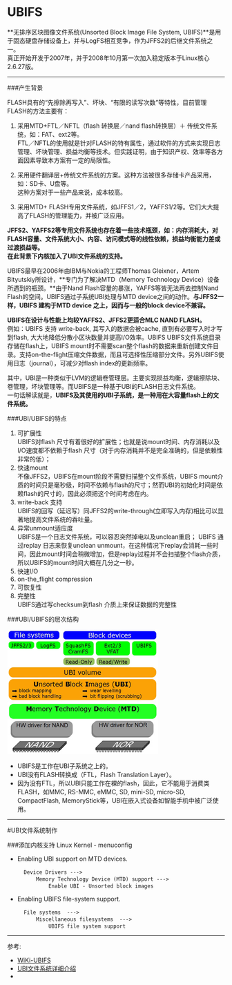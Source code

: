 UBIFS
====

**无排序区块图像文件系统(Unsorted Block Image File System, UBIFS)**是用于固态硬盘存储设备上，并与LogFS相互竞争，作为JFFS2的后继文件系统之一。    
真正开始开发于2007年，并于2008年10月第一次加入稳定版本于Linux核心2.6.27版。   

----

###产生背景

FLASH具有的“先擦除再写入”、坏块、“有限的读写次数”等特性，目前管理FLASH的方法主要有：

1. 采用MTD+FTL／NFTL（flash 转换层／nand flash转换层）＋ 传统文件系统，如：FAT、ext2等。    
FTL／NFTL的使用就是针对FLASH的特有属性，通过软件的方式来实现日志管理、坏块管理、损益均衡等技术。但实践证明，由于知识产权、效率等各方面因素导致本方案有一定的局限性。

2. 采用硬件翻译层+传统文件系统的方案。这种方法被很多存储卡产品采用，如：SD卡、U盘等。   
	这种方案对于一些产品来说，成本较高。

3. 采用MTD+ FLASH专用文件系统，如JFFS1／2，YAFFS1/2等。它们大大提高了FLASH的管理能力，并被广泛应用。

**JFFS2、YAFFS2等专用文件系统也存在着一些技术瓶颈，如：内存消耗大，对FLASH容量、文件系统大小、内容、访问模式等的线性依赖，损益均衡能力差或过渡损益等。   
在此背景下内核加入了UBI文件系统的支持。**

UBIFS最早在2006年由IBM与Nokia的工程师Thomas Gleixner，Artem Bityutskiy所设计，**专门为了解决MTD（Memory Technology Device）设备所遇到的瓶颈。**由于Nand Flash容量的暴涨，YAFFS等皆无法再去控制Nand Flash的空间。UBIFS通过子系统UBI处理与MTD device之间的动作。**与JFFS2一样，UBIFS 建构于MTD device 之上，因而与一般的block device不兼容。**

**UBIFS在设计与性能上均较YAFFS2、JFFS2更适合MLC NAND FLASH。**   
例如：UBIFS 支持 write-back, 其写入的数据会被cache, 直到有必要写入时才写到flash, 大大地降低分散小区块数量并提高I/O效率。UBIFS UBIFS文件系统目录存储在flash上，UBIFS mount时不需要scan整个flash的数据来重新创建文件目录。支持on-the-flight压缩文件数据，而且可选择性压缩部分文件。另外UBIFS使用日志（journal），可减少对flash index的更新频率。

其中，UBI是一种类似于LVM的逻辑卷管理层。主要实现损益均衡，逻辑擦除块、卷管理，坏块管理等。而UBIFS是一种基于UBI的FLASH日志文件系统。    
一句话解读就是，**UBIFS及其使用的UBI子系统，是一种用在大容量flash上的文件系统。**

###UBI/UBIFS的特点
1. 可扩展性    
	UBIFS对flash 尺寸有着很好的扩展性；也就是说mount时间、内存消耗以及I/O速度都不依赖于flash 尺寸（对于内存消耗并不是完全准确的，但是依赖性非常的低）；
2. 快速mount     
	不像JFFS2，UBIFS在mount阶段不需要扫描整个文件系统，UBIFS mount介质的时间只是毫秒级，时间不依赖与flash的尺寸；然而UBI的初始化时间是依赖flash的尺寸的，因此必须把这个时间考虑在内。
3. write-back 支持     
	UBIFS的回写（延迟写）同JFFS2的write-through(立即写入内存)相比可以显著地提高文件系统的吞吐量。
4. 异常unmount适应度   
	UBIFS是一个日志文件系统，可以容忍突然掉电以及unclean重启； UBIFS 通过replay 日志来恢复unclean unmount，在这种情况下replay会消耗一些时间，因此mount时间会稍微增加，但是replay过程并不会扫描整个flash介质，所以UBIFS的mount时间大概在几分之一秒。  
5. 快速I/O     
6. on-the_flight compression     
7. 可恢复性    
8. 完整性    
	UBIFS通过写checksum到flash 介质上来保证数据的完整性
	
###UBI/UBIFS的层次结构

![UBI-Structure](UBI_UBIFS_structure.jpg)

* UBIFS是工作在UBI子系统之上的。
* UBI没有FLASH转换成（FTL，Flash Translation Layer）。
* 因为没有FTL，所以UBI只能工作在裸的flash，因此，它不能用于消费类FLASH，如MMC, RS-MMC, eMMC, SD, mini-SD, micro-SD, CompactFlash, MemoryStick等，UBI在嵌入式设备如智能手机中被广泛使用。

----


#UBI文件系统制作

###添加内核支持
Linux Kernel - menuconfig

* Enabling UBI support on MTD devices.

		Device Drivers --->
			Memory Technology Device (MTD) support --->
				Enable UBI - Unsorted block images 
* Enabling UBIFS file-system support.

		File systems  --->
			Miscellaneous filesystems  --->
				UBIFS file system support

----

参考:

* [WiKi-UBIFS](https://zh.wikipedia.org/wiki/UBIFS)   
* [UBI文件系统详细介绍](http://velep.com/archives/909.html)
* 